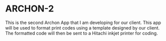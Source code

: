 # ARCHON-2
This is the second Archon App that I am developing for our client. 
This app will be used to format print codes using a template designed by our client. 
The formatted code will then be sent to a Hitachi inkjet printer for coding.

